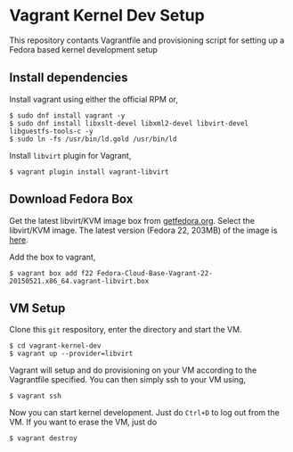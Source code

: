 Vagrant Kernel Dev Setup
========================
This repository contants Vagrantfile and provisioning script for setting up a Fedora based kernel development setup

Install dependencies
--------------------
Install vagrant using either the official RPM or,

```
$ sudo dnf install vagrant -y 
$ sudo dnf install libxslt-devel libxml2-devel libvirt-devel libguestfs-tools-c -y
$ sudo ln -fs /usr/bin/ld.gold /usr/bin/ld
```
Install `libvirt` plugin for Vagrant,

```
$ vagrant plugin install vagrant-libvirt
```

Download Fedora Box
-------------------
Get the latest libvirt/KVM image box from [getfedora.org](https://getfedora.org/en/cloud/download/). Select the libvirt/KVM image. The latest version (Fedora 22, 203MB) of the image is [here](https://download.fedoraproject.org/pub/fedora/linux/releases/22/Cloud/x86_64/Images/Fedora-Cloud-Base-Vagrant-22-20150521.x86_64.vagrant-libvirt.box).

Add the box to vagrant, 

```
$ vagrant box add f22 Fedora-Cloud-Base-Vagrant-22-20150521.x86_64.vagrant-libvirt.box
```

VM Setup
--------
Clone this `git` respository, enter the directory and start the VM.
```
$ cd vagrant-kernel-dev
$ vagrant up --provider=libvirt
```

Vagrant will setup and do provisioning on your VM according to the Vagrantfile specified. You can then simply ssh to your VM using,

```
$ vagrant ssh
```

Now you can start kernel development. Just do `Ctrl+D` to log out from the VM. If you want to erase the VM, just do

```
$ vagrant destroy
```

